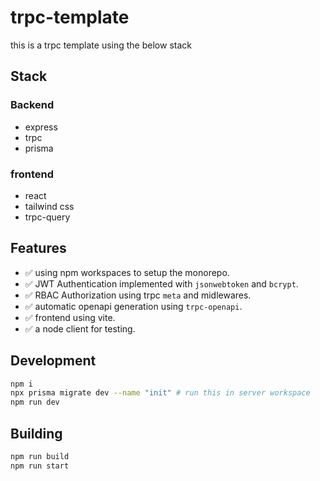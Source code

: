# trpc-template
this is a trpc template using the below stack
## Stack
### Backend
- express
- trpc
- prisma
### frontend
- react
- tailwind css
- trpc-query

## Features
- ✅ using npm workspaces to setup the monorepo.
- ✅ JWT Authentication implemented with `jsonwebtoken` and `bcrypt`.
- ✅ RBAC Authorization using trpc `meta` and midlewares.
- ✅ automatic openapi generation using `trpc-openapi`.
- ✅ frontend using vite.
- ✅ a node client for testing.


## Development

```bash
npm i
npx prisma migrate dev --name "init" # run this in server workspace
npm run dev
```
## Building

```bash
npm run build
npm run start
```
